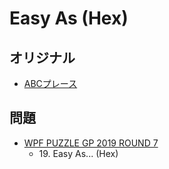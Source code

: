 # Easy As (Hex)

## オリジナル
- [ABCプレース](easyas.md)

## 問題
- [WPF PUZZLE GP 2019 ROUND 7](../questions/wpfpgp2019_7.md)
	- 19\. Easy As... (Hex)

